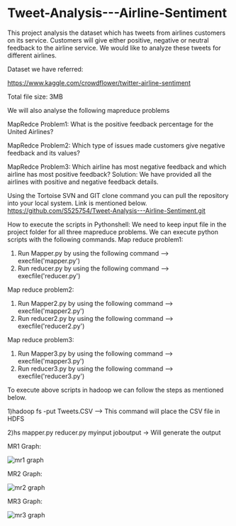 # Tweet-Analysis---Airline-Sentiment
This project analysis the dataset which has tweets from airlines customers on its service.
Customers will give either positive, negative or neutral feedback to the airline service. We would like to analyze these tweets for different airlines.

Dataset we have referred:

https://www.kaggle.com/crowdflower/twitter-airline-sentiment

Total file size: 3MB

We will also analyse the following mapreduce problems

MapRedce Problem1:
What is the positive feedback percentage for the United Airlines?

MapRedce Problem2:
Which type of issues made customers give negative feedback and its values?

MapRedce Problem3:
Which airline has most negative feedback and which airline has most positive feedback?
Solution:
We have provided all the airlines with positive and negative feedback details. 

Using the Tortoise SVN and GIT clone command you can pull the repository into your local system. Link is mentioned below.
https://github.com/S525754/Tweet-Analysis---Airline-Sentiment.git

How to execute the scripts in Pythonshell:
We need to keep input file in the project folder for all three mapreduce problems. We can execute python scripts with the following commands. 
Map reduce problem1:
1) Run Mapper.py by using the following command --> execfile('mapper.py')
2) Run reducer.py by using the following command --> execfile('reducer.py')

Map reduce problem2:
1) Run Mapper2.py by using the following command --> execfile('mapper2.py')
2) Run reducer2.py by using the following command --> execfile('reducer2.py')

Map reduce problem3:
1) Run Mapper3.py by using the following command --> execfile('mapper3.py')
2) Run reducer3.py by using the following command --> execfile('reducer3.py')

To execute above scripts in hadoop we can follow the steps as mentioned below.

1)hadoop fs -put Tweets.CSV -->  This command will place the CSV file in HDFS


2)hs mapper.py reducer.py myinput joboutput  -> Will generate the output

MR1 Graph:

















![mr1 graph](https://cloud.githubusercontent.com/assets/25062249/25032610/202b91ec-209b-11e7-8735-12fcc579fdf1.JPG)

MR2 Graph:


































![mr2 graph](https://cloud.githubusercontent.com/assets/25062249/25032629/5690a646-209b-11e7-88c6-429287dd90c0.JPG)

MR3 Graph:

































![mr3 graph](https://cloud.githubusercontent.com/assets/25062249/25032628/568fc0d2-209b-11e7-9609-e7ca223393bf.JPG)



